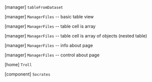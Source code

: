 [manager] `tableFromDataset`

[manager] `ManagerFiles` -- basic table view

[manager] `ManagerFiles` -- table cell is array

[manager] `ManagerFiles` -- table cell is array of objects (nested table)

[manager] `ManagerFiles` -- info about page

[manager] `ManagerFiles` -- control about page

[home] `Troll`

[component] `Socrates`
